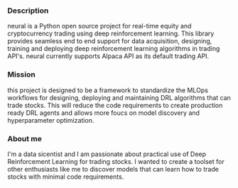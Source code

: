 ### Description
neural is a Python open source project for real-time equity and cryptocurrency trading using deep reinforcement learning. This library provides seamless end to end support for data acquisition, designing, training and deploying deep reinforcement learning algorithms in trading API's. neural currently supports Alpaca API as its default trading API.

### Mission
this project is designed to be a framework to standardize the MLOps workflows for designing, deploying and maintaining DRL algorithms that can trade stocks. This will reduce the code requirements to create production ready DRL agents and allows more foucs on model discovery and hyperparameter optimization.

### About me
I'm a data sicentist and I am passionate about practical use of Deep Reinforcement Learning for trading stocks. I wanted to create a toolset for other enthusiasts like me to discover models that can learn how to trade stocks with minimal code requirements.
